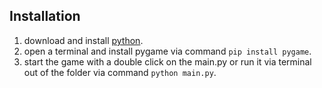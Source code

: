 ## Installation

1. download and install [python](https://www.python.org/downloads/).
2. open a terminal and install pygame via command `pip install pygame`.
3. start the game with a double click on the main.py or run it via terminal out of the folder via command `python main.py`.